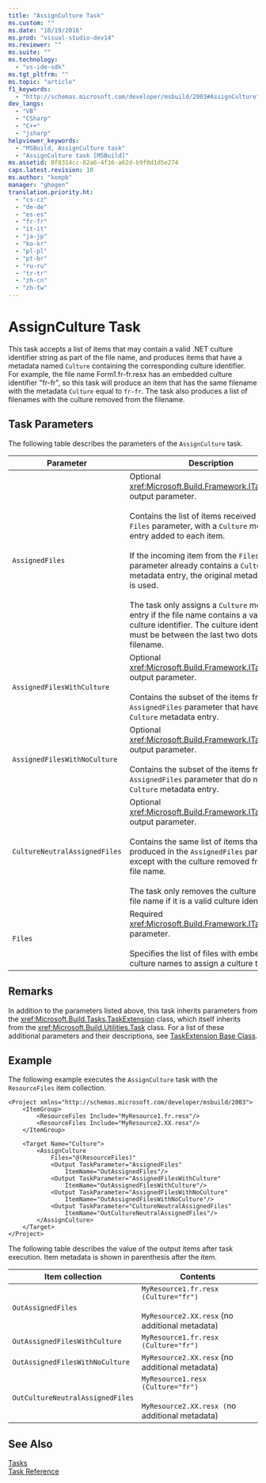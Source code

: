 ```yaml
---
title: "AssignCulture Task"
ms.custom: ""
ms.date: "10/19/2016"
ms.prod: "visual-studio-dev14"
ms.reviewer: ""
ms.suite: ""
ms.technology: 
  - "vs-ide-sdk"
ms.tgt_pltfrm: ""
ms.topic: "article"
f1_keywords: 
  - "http://schemas.microsoft.com/developer/msbuild/2003#AssignCulture"
dev_langs: 
  - "VB"
  - "CSharp"
  - "C++"
  - "jsharp"
helpviewer_keywords: 
  - "MSBuild, AssignCulture task"
  - "AssignCulture task [MSBuild]"
ms.assetid: 8f8314cc-82a6-4f16-a62d-b9f0d1d5e274
caps.latest.revision: 10
ms.author: "kempb"
manager: "ghogen"
translation.priority.ht: 
  - "cs-cz"
  - "de-de"
  - "es-es"
  - "fr-fr"
  - "it-it"
  - "ja-jp"
  - "ko-kr"
  - "pl-pl"
  - "pt-br"
  - "ru-ru"
  - "tr-tr"
  - "zh-cn"
  - "zh-tw"
---
```

# AssignCulture Task
This task accepts a list of items that may contain a valid .NET culture identifier string as part of the file name, and produces items that have a metadata named `Culture` containing the corresponding culture identifier. For example, the file name Form1.fr-fr.resx has an embedded culture identifier "fr-fr", so this task will produce an item that has the same filename with the metadata `Culture` equal to `fr-fr`. The task also produces a list of filenames with the culture removed from the filename.  
  
## Task Parameters  
 The following table describes the parameters of the `AssignCulture` task.  
  
|Parameter|Description|  
|---------------|-----------------|  
|`AssignedFiles`|Optional <xref:Microsoft.Build.Framework.ITaskItem>`[]` output parameter.<br /><br /> Contains the list of items received in the `Files` parameter, with a `Culture` metadata entry added to each item.<br /><br /> If the incoming item from the `Files` parameter already contains a `Culture` metadata entry, the original metadata entry is used.<br /><br /> The task only assigns a `Culture` metadata entry if the file name contains a valid culture identifier. The culture identifier must be between the last two dots in the filename.|  
|`AssignedFilesWithCulture`|Optional <xref:Microsoft.Build.Framework.ITaskItem>`[]` output parameter.<br /><br /> Contains the subset of the items from the `AssignedFiles` parameter that have a `Culture` metadata entry.|  
|`AssignedFilesWithNoCulture`|Optional <xref:Microsoft.Build.Framework.ITaskItem>`[]` output parameter.<br /><br /> Contains the subset of the items from the `AssignedFiles` parameter that do not have a `Culture` metadata entry.|  
|`CultureNeutralAssignedFiles`|Optional <xref:Microsoft.Build.Framework.ITaskItem>`[]` output parameter.<br /><br /> Contains the same list of items that is produced in the `AssignedFiles` parameter, except with the culture removed from the file name.<br /><br /> The task only removes the culture from the file name if it is a valid culture identifier.|  
|`Files`|Required <xref:Microsoft.Build.Framework.ITaskItem>`[]` parameter.<br /><br /> Specifies the list of files with embedded culture names to assign a culture to.|  
  
## Remarks  
 In addition to the parameters listed above, this task inherits parameters from the <xref:Microsoft.Build.Tasks.TaskExtension> class, which itself inherits from the <xref:Microsoft.Build.Utilities.Task> class. For a list of these additional parameters and their descriptions, see [TaskExtension Base Class](../reference/taskextension-base-class.md).  
  
## Example  
 The following example executes the `AssignCulture` task with the `ResourceFiles` item collection.  
  
```  
<Project xmlns="http://schemas.microsoft.com/developer/msbuild/2003">  
    <ItemGroup>  
        <ResourceFiles Include="MyResource1.fr.resx"/>  
        <ResourceFiles Include="MyResource2.XX.resx"/>  
    </ItemGroup>  
  
    <Target Name="Culture">  
        <AssignCulture  
            Files="@(ResourceFiles)"  
            <Output TaskParameter="AssignedFiles"  
                ItemName="OutAssignedFiles"/>  
            <Output TaskParameter="AssignedFilesWithCulture"  
                ItemName="OutAssignedFilesWithCulture"/>  
            <Output TaskParameter="AssignedFilesWithNoCulture"  
                ItemName="OutAssignedFilesWithNoCulture"/>  
            <Output TaskParameter="CultureNeutralAssignedFiles"  
                ItemName="OutCultureNeutralAssignedFiles"/>  
        </AssignCulture>  
    </Target>  
</Project>  
```  
  
 The following table describes the value of the output items after task execution. Item metadata is shown in parenthesis after the item.  
  
|Item collection|Contents|  
|---------------------|--------------|  
|`OutAssignedFiles`|`MyResource1.fr.resx (Culture="fr")`<br /><br /> `MyResource2.XX.resx` (no additional metadata)|  
|`OutAssignedFilesWithCulture`|`MyResource1.fr.resx (Culture="fr")`|  
|`OutAssignedFilesWithNoCulture`|`MyResource2.XX.resx` (no additional metadata)|  
|`OutCultureNeutralAssignedFiles`|`MyResource1.resx (Culture="fr")`<br /><br /> `MyResource2.XX.resx (`no additional metadata)|  
  
## See Also  
 [Tasks](../reference/msbuild-tasks.md)   
 [Task Reference](../reference/msbuild-task-reference.md)